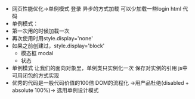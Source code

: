 - 网页性能优化->单例模式
    登录 异步的方式加载 可以少加载一些login html 代码
- 单例模式：
- 第一次用的时候加载一次
- 再次使用时用style.display='none'
- 如果之前创建过，style.display='block'
    - 模态框 modal
    - 状态
- 单例模式 让我们的面向对象里，单例类只实例化一次
  保存对实例的引用 js中可用闭包的方式实现
- 优秀的代码是一般代码价值的100倍
  DOM的流程化 ->用产品杜绝(disabled + absolute 100%)-> 选用单例设计模式
  